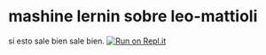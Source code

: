 # mashine lernin sobre leo-mattioli
si esto sale bien sale bien.
[![Run on Repl.it](https://repl.it/badge/github/Fabro0/leo-mattioli)](https://repl.it/github/Fabro0/leo-mattioli)